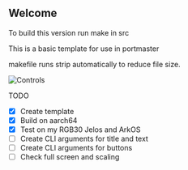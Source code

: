 ## Welcome


To build this version run make in src

This is a basic template for use in portmaster

makefile runs strip automatically to reduce file size.

![Controls]("imgui%20controls%20v6%20-%20Xbox.png"?raw=true)

TODO
- [x] Create template
- [x] Build on aarch64
- [x] Test on my RGB30 Jelos and ArkOS
- [ ] Create CLI arguments for title and text
- [ ] Create CLI arguments for buttons
- [ ] Check full screen and scaling
